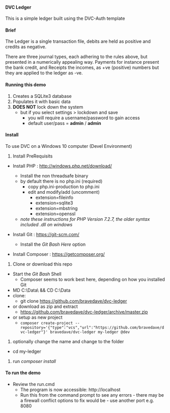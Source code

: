 #### DVC Ledger

This is a simple ledger built using the DVC-Auth template

#### Brief
The Ledger is a single transaction file, debits are held as positive and credits as negative.

There are three journal types, each adhering to the rules above, but presented in a
numerically appealing way. Payments for instance present the bank credit,
and Receipts the incomes, as +ve (positive) numbers but they are applied to the ledger
as -ve.

#### Running this demo
1. Creates a SQLite3 database
2. Populates it with basic data
3. **DOES NOT** lock down the system
   * but if you select settings > lockdown and save
     * you will require a username/password to gain access
     * default user/pass = **admin** / **admin**

#### Install
To use DVC on a Windows 10 computer (Devel Environment)
1. Install PreRequisits
  * Install PHP : http://windows.php.net/download/
     * Install the non threadsafe binary
     * by default there is no php.ini (required)
       * copy php.ini-production to php.ini
       * edit and modify/add (uncomment)
         * extension=fileinfo
         * extension=sqlite3
         * extension=mbstring
         * extension=openssl
     * *note these instructions for PHP Version 7.2.7, the older syntax included .dll on windows*

  * Install Git : https://git-scm.com/
    * Install the *Git Bash Here* option
  * Install Composer : https://getcomposer.org/

1. Clone or download this repo
  * Start the *Git Bash* Shell
    * Composer seems to work best here, depending on how you installed Git
  * MD C:\Data\ && CD C:\Data
  * clone:
     * git clone https://github.com/bravedave/dvc-ledger
  * or download as zip and extract
     * https://github.com/bravedave/dvc-ledger/archive/master.zip
  * or setup as new project
    * `composer create-project --repository='{"type":"vcs","url":"https://github.com/bravedave/dvc-ledger"}' bravedave/dvc-ledger my-ledger @dev`

1. optionally change the name and change to the folder
  * cd my-ledger
1. run *composer install*

#### To run the demo
  * Review the run.cmd
    * The program is now accessible: http://localhost
    * Run this from the command prompt to see any errors - there may be a firewall
      conflict options to fix would be - use another port e.g. 8080
